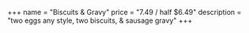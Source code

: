+++
name = "Biscuits & Gravy"
price = "7.49 / half $6.49"
description = "two eggs any style, two biscuits, & sausage gravy"
+++
